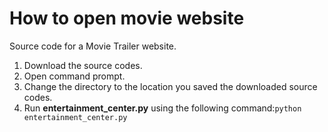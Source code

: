 # How to open movie website
Source code for a Movie Trailer website.

1) Download the source codes.
2) Open command prompt.
3) Change the directory to the location you saved the downloaded source codes.
4) Run **entertainment_center.py** using the following command:`python entertainment_center.py`